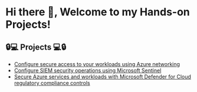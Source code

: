 <h1> Hi there 👋, Welcome to my Hands-on Projects! 
  
<h2>🔒💻 Projects 💻🔒</h2>

- [Configure secure access to your workloads using Azure networking](https://github.com/M4gOo/PROJECTS/tree/developer-roadmap/Configure%20secure%20access%20to%20workloads%20with%20Azure%20virtual%20networking%20services#readme)
- [Configure SIEM security operations using Microsoft Sentinel](https://github.com/M4gOo/PROJECTS/tree/PROJECTS/Configure%20SIEM%20security%20operations%20using%20Microsoft%20Sentinel)
- [Secure Azure services and workloads with Microsoft Defender for Cloud regulatory compliance controls](https://github.com/M4gOo/PROJECTS/tree/PROJECTS/Secure%20Azure%20services%20and%20workloads%20with%20Microsoft%20Defender%20for%20Cloud%20regulatory%20compliance%20controls)


    



<!--
**M4gOo/M4gOo** is a ✨ _special_ ✨ repository because its `README.md` (this file) appears on your GitHub profile.

Here are some ideas to get you started:

- 🔭 I’m currently working on ...
- 🌱 I’m currently learning ...
- 👯 I’m looking to collaborate on ...
- 🤔 I’m looking for help with ...
- 💬 Ask me about ...
- 📫 How to reach me: ...
- 😄 Pronouns: ...
- ⚡ Fun fact: ...
-->
